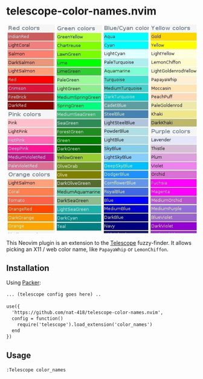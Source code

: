 telescope-color-names.nvim
==========================

![color names](./colors.jpg)

This Neovim plugin is an extension to the
[Telescope](https://github.com/nvim-telescope/telescope.nvim) fuzzy-finder.
It allows picking an X11 / web color name, like `PapayaWhip` or `LemonChiffon`.

Installation
------------

Using [Packer](https://github.com/wbthomason/packer.nvim):

```
... (telescope config goes here) ..

use({
  'https://github.com/nat-418/telescope-color-names.nvim',
  config = function()
    require('telescope').load_extension('color_names')
  end
})
```

Usage
-----

```
:Telescope color_names
```

